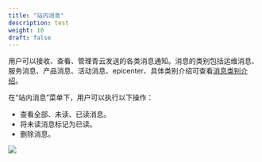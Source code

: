 ```yaml
---
title: "站内消息"
description: test
weight: 10
draft: false
---
```


用户可以接收、查看、管理青云发送的各类消息通知。消息的类别包括运维消息、服务消息、产品消息、活动消息、epicenter、具体类别介绍可查看[消息类别介绍](../notify_config#消息类别介绍)。

在“站内消息”菜单下，用户可以执行以下操作：

- 查看全部、未读、已读消息。
- 将未读消息标记为已读。
- 删除消息。

<img src="../../_images/main_site.png" style="zoom:100%;" />
